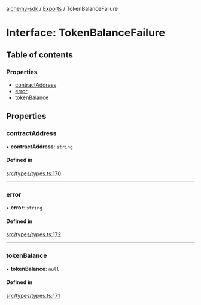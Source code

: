 [alchemy-sdk](../README.md) / [Exports](../modules.md) / TokenBalanceFailure

# Interface: TokenBalanceFailure

## Table of contents

### Properties

- [contractAddress](TokenBalanceFailure.md#contractaddress)
- [error](TokenBalanceFailure.md#error)
- [tokenBalance](TokenBalanceFailure.md#tokenbalance)

## Properties

### contractAddress

• **contractAddress**: `string`

#### Defined in

[src/types/types.ts:170](https://github.com/alchemyplatform/alchemy-sdk-js/blob/e05babb/src/types/types.ts#L170)

___

### error

• **error**: `string`

#### Defined in

[src/types/types.ts:172](https://github.com/alchemyplatform/alchemy-sdk-js/blob/e05babb/src/types/types.ts#L172)

___

### tokenBalance

• **tokenBalance**: ``null``

#### Defined in

[src/types/types.ts:171](https://github.com/alchemyplatform/alchemy-sdk-js/blob/e05babb/src/types/types.ts#L171)
